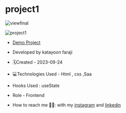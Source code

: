 # project1


![viewfinal](https://user-images.githubusercontent.com/109727844/204102879-086fee63-9bda-43b2-a1aa-49879c3f2d39.jpg)

![project1](https://github.com/katayoon-faraji-web/project1/assets/144775981/4543baa9-cd65-4a0f-bb35-e537341c3674)

- [Demo Project](https://katayoon-faraji-web.github.io/project1/)

- Developed by katayoon faraji

- 🗓️Created - 2023-09-24

- 💻Technologies Used - Html , css ,Saa

- Hooks Used : useState 

- Role - Frontend

- How to reach me 👩🏻: with my [instagram](https://instagram.com/katayoon_faraji_web) and [linkedin](https://www.linkedin.com/in/katayoon-faraji-web-3b722b207r)
